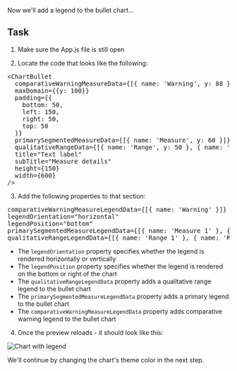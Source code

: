 Now we'll add a legend to the bullet chart...

## Task

1) Make sure the App.js file is still open

2) Locate the code that looks like the following:

<pre class="file">
&lt;ChartBullet
  comparativeWarningMeasureData={[{ name: &#39;Warning&#39;, y: 88 }]}
  maxDomain={{y: 100}}
  padding={{
    bottom: 50,
    left: 150,
    right: 50,
    top: 50
  }}
  primarySegmentedMeasureData={[{ name: &#39;Measure&#39;, y: 60 }]}
  qualitativeRangeData={[{ name: &#39;Range&#39;, y: 50 }, { name: &#39;Range&#39;, y: 75 }]}
  title="Text label"
  subTitle="Measure details"
  height={150}
  width={600}
/&gt;
</pre>

3) Add the following properties to that section:

<pre class="file" data-target="clipboard">
comparativeWarningMeasureLegendData={[{ name: &#39;Warning&#39; }]}
legendOrientation=&quot;horizontal&quot;
legendPosition=&quot;bottom&quot;
primarySegmentedMeasureLegendData={[{ name: &#39;Measure 1&#39; }, { name: &#39;Measure 2&#39; }]}
qualitativeRangeLegendData={[{ name: &#39;Range 1&#39; }, { name: &#39;Range 2&#39; }]}
</pre>

- The `legendOrientation` property specifies whether the legend is rendered horizontally or vertically
- The `legendPosition` property specifies whether the legend is rendered on the bottom or right of the chart
- The `qualitativeRangeLegendData` property adds a qualitative range legend to the bullet chart
- The `primarySegmentedMeasureLegendData` property adds a primary legend to the bullet chart
- The `comparativeWarningMeasureLegendData` property adds comparative warning legend to the bullet chart

4) Once the preview reloads - it should look like this:
<img src="bullet-chart/assets/legend.png" alt="Chart with legend" style="box-shadow: rgba(3, 3, 3, 0.2) 0px 1.25px 2.5px 0px;" />

We'll continue by changing the chart's theme color in the next step.
